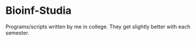 # Bioinf-Studia
Programs/scripts written by me in college.
They get slightly better with each semester.
